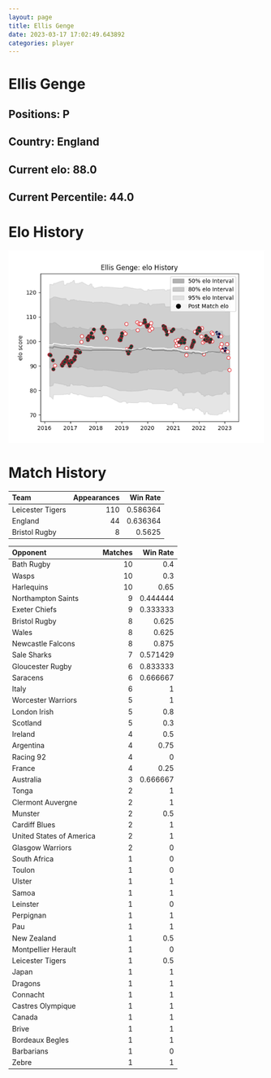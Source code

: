 ```yaml
---  
layout: page  
title: Ellis Genge  
date: 2023-03-17 17:02:49.643892  
categories: player  
---
```

# Ellis Genge

## Positions: P

## Country: England

## Current elo: 88.0

## Current Percentile: 44.0

# Elo History


![elo history](history_EllisGenge.png)
# Match History


| Team             |   Appearances |   Win Rate |
|:-----------------|--------------:|-----------:|
| Leicester Tigers |           110 |   0.586364 |
| England          |            44 |   0.636364 |
| Bristol Rugby    |             8 |   0.5625   |

| Opponent                 |   Matches |   Win Rate |
|:-------------------------|----------:|-----------:|
| Bath Rugby               |        10 |   0.4      |
| Wasps                    |        10 |   0.3      |
| Harlequins               |        10 |   0.65     |
| Northampton Saints       |         9 |   0.444444 |
| Exeter Chiefs            |         9 |   0.333333 |
| Bristol Rugby            |         8 |   0.625    |
| Wales                    |         8 |   0.625    |
| Newcastle Falcons        |         8 |   0.875    |
| Sale Sharks              |         7 |   0.571429 |
| Gloucester Rugby         |         6 |   0.833333 |
| Saracens                 |         6 |   0.666667 |
| Italy                    |         6 |   1        |
| Worcester Warriors       |         5 |   1        |
| London Irish             |         5 |   0.8      |
| Scotland                 |         5 |   0.3      |
| Ireland                  |         4 |   0.5      |
| Argentina                |         4 |   0.75     |
| Racing 92                |         4 |   0        |
| France                   |         4 |   0.25     |
| Australia                |         3 |   0.666667 |
| Tonga                    |         2 |   1        |
| Clermont Auvergne        |         2 |   1        |
| Munster                  |         2 |   0.5      |
| Cardiff Blues            |         2 |   1        |
| United States of America |         2 |   1        |
| Glasgow Warriors         |         2 |   0        |
| South Africa             |         1 |   0        |
| Toulon                   |         1 |   0        |
| Ulster                   |         1 |   1        |
| Samoa                    |         1 |   1        |
| Leinster                 |         1 |   0        |
| Perpignan                |         1 |   1        |
| Pau                      |         1 |   1        |
| New Zealand              |         1 |   0.5      |
| Montpellier Herault      |         1 |   0        |
| Leicester Tigers         |         1 |   0.5      |
| Japan                    |         1 |   1        |
| Dragons                  |         1 |   1        |
| Connacht                 |         1 |   1        |
| Castres Olympique        |         1 |   1        |
| Canada                   |         1 |   1        |
| Brive                    |         1 |   1        |
| Bordeaux Begles          |         1 |   1        |
| Barbarians               |         1 |   0        |
| Zebre                    |         1 |   1        |